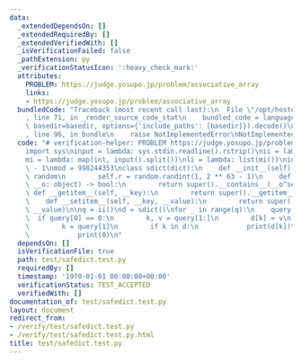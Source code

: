 ```yaml
---
data:
  _extendedDependsOn: []
  _extendedRequiredBy: []
  _extendedVerifiedWith: []
  _isVerificationFailed: false
  _pathExtension: py
  _verificationStatusIcon: ':heavy_check_mark:'
  attributes:
    PROBLEM: https://judge.yosupo.jp/problem/associative_array
    links:
    - https://judge.yosupo.jp/problem/associative_array
  bundledCode: "Traceback (most recent call last):\n  File \"/opt/hostedtoolcache/Python/3.10.8/x64/lib/python3.10/site-packages/onlinejudge_verify/documentation/build.py\"\
    , line 71, in _render_source_code_stat\n    bundled_code = language.bundle(stat.path,\
    \ basedir=basedir, options={'include_paths': [basedir]}).decode()\n  File \"/opt/hostedtoolcache/Python/3.10.8/x64/lib/python3.10/site-packages/onlinejudge_verify/languages/python.py\"\
    , line 96, in bundle\n    raise NotImplementedError\nNotImplementedError\n"
  code: "# verification-helper: PROBLEM https://judge.yosupo.jp/problem/associative_array\n\
    import sys\ninput = lambda: sys.stdin.readline().rstrip()\nii = lambda: int(input())\n\
    mi = lambda: map(int, input().split())\nli = lambda: list(mi())\ninf = 2 ** 63\
    \ - 1\nmod = 998244353\nclass sdict(dict):\n    def __init__(self):\n        import\
    \ random\n        self.r = random.randint(1, 2 ** 63 - 1)\n    def __contains__(self,\
    \ __o: object) -> bool:\n        return super().__contains__(__o^self.r)\n   \
    \ def __getitem__(self, __key):\n        return super().__getitem__(__key^self.r)\n\
    \    def __setitem__(self, __key, __value):\n        return super().__setitem__(__key^self.r,\
    \ __value)\n\nq = ii()\nd = sdict()\nfor _ in range(q):\n    query = li()\n  \
    \  if query[0] == 0:\n        k, v = query[1:]\n        d[k] = v\n    else:\n\
    \        k = query[1]\n        if k in d:\n            print(d[k])\n        else:\n\
    \            print(0)\n"
  dependsOn: []
  isVerificationFile: true
  path: test/safedict.test.py
  requiredBy: []
  timestamp: '1970-01-01 00:00:00+00:00'
  verificationStatus: TEST_ACCEPTED
  verifiedWith: []
documentation_of: test/safedict.test.py
layout: document
redirect_from:
- /verify/test/safedict.test.py
- /verify/test/safedict.test.py.html
title: test/safedict.test.py
---
```

